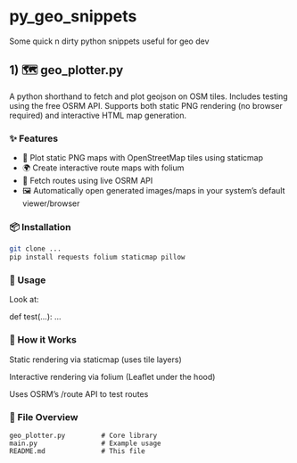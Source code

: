 # py_geo_snippets
Some quick n dirty python snippets useful for geo dev


## 1) 🗺️ geo_plotter.py
A python shorthand to fetch and plot geojson on OSM tiles. Includes testing using the free OSRM API.
Supports both static PNG rendering (no browser required) and interactive HTML map generation.

### ✨ Features
 - 🔵 Plot static PNG maps with OpenStreetMap tiles using staticmap
 - 🌍 Create interactive route maps with folium
 - 📡 Fetch routes using live OSRM API
 - 🖼️ Automatically open generated images/maps in your system’s default viewer/browser

### 📦 Installation
```bash
git clone ...
pip install requests folium staticmap pillow
```

### 🧩 Usage
Look at:

def test(...): ...

### 🧠 How it Works

Static rendering via staticmap (uses tile layers)

Interactive rendering via folium (Leaflet under the hood)

Uses OSRM’s /route API to test routes

### 📁 File Overview
```
geo_plotter.py         # Core library
main.py                # Example usage
README.md              # This file
```
